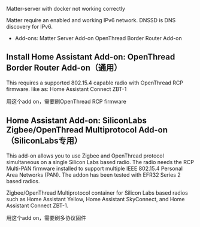 Matter-server with docker not working correctly

Matter require an enabled and working IPv6 network.
DNSSD is DNS discovery for IPv6.

- Add-ons:
Matter Server Add-on
OpenThread Border Router Add-on


## Install Home Assistant Add-on: OpenThread Border Router Add-on（通用）

This requires a supported 802.15.4 capable radio with OpenThread RCP firmware. like as: Home Assistant Connect ZBT-1

用这个add on，需要刷OpenThread RCP firmware




## Home Assistant Add-on: SiliconLabs Zigbee/OpenThread Multiprotocol Add-on（SiliconLabs专用）

This add-on allows you to use Zigbee and OpenThread protocol simultaneous on a single Silicon Labs based radio. The radio needs the RCP Multi-PAN firmware installed to support multiple IEEE 802.15.4 Personal Area Networks (PAN). The addon has been tested with EFR32 Series 2 based radios.

Zigbee/OpenThread Multiprotocol container for Silicon Labs based radios such as Home Assistant Yellow, Home Assistant SkyConnect, and Home Assistant Connect ZBT-1.

用这个add on，需要刷多协议固件


